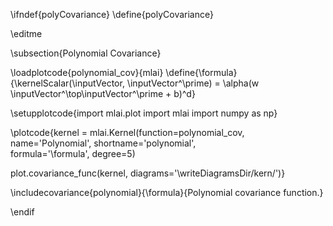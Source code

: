 \ifndef{polyCovariance}
\define{polyCovariance}

\editme

\subsection{Polynomial Covariance}

\loadplotcode{polynomial_cov}{mlai}
\define{\formula}{\kernelScalar(\inputVector, \inputVector^\prime) = \alpha(w \inputVector^\top\inputVector^\prime + b)^d}

\setupplotcode{import mlai.plot
import mlai
import numpy as np}

\plotcode{kernel = mlai.Kernel(function=polynomial_cov,
                     name='Polynomial',
                     shortname='polynomial',					 
                     formula='\formula',
					 degree=5)
					 
plot.covariance_func(kernel, diagrams='\writeDiagramsDir/kern/')}

\includecovariance{polynomial}{\formula}{Polynomial covariance function.}

\endif
